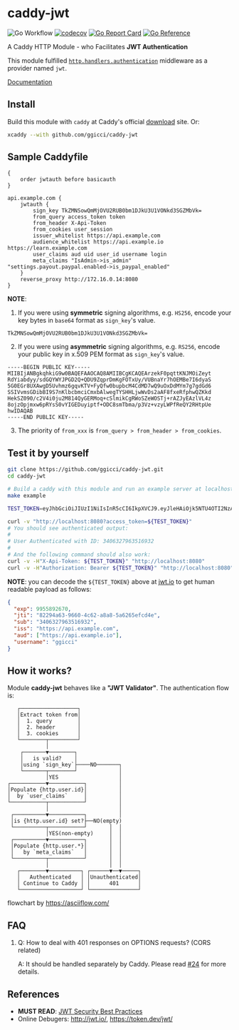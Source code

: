 # caddy-jwt

![Go Workflow](https://github.com/ggicci/caddy-jwt/actions/workflows/go.yml/badge.svg) [![codecov](https://codecov.io/gh/ggicci/caddy-jwt/branch/main/graph/badge.svg?token=4V9OX8WFAW)](https://codecov.io/gh/ggicci/caddy-jwt) [![Go Report Card](https://goreportcard.com/badge/github.com/ggicci/caddy-jwt)](https://goreportcard.com/report/github.com/ggicci/caddy-jwt) [![Go Reference](https://pkg.go.dev/badge/github.com/ggicci/caddy-jwt.svg)](https://pkg.go.dev/github.com/ggicci/caddy-jwt)

A Caddy HTTP Module - who Facilitates **JWT Authentication**

This module fulfilled [`http.handlers.authentication`](https://caddyserver.com/docs/modules/http.handlers.authentication) middleware as a provider named `jwt`.

[Documentation](https://caddyserver.com/docs/modules/http.authentication.providers.jwt)

## Install

Build this module with `caddy` at Caddy's official [download](https://caddyserver.com/download) site. Or:

```bash
xcaddy --with github.com/ggicci/caddy-jwt
```

## Sample Caddyfile

```Caddyfile
{
	order jwtauth before basicauth
}

api.example.com {
	jwtauth {
		sign_key TkZMNSowQmMjOVU2RUB0bm1DJkU3U1VONkd3SGZMbVk=
		from_query access_token token
		from_header X-Api-Token
		from_cookies user_session
		issuer_whitelist https://api.example.com
		audience_whitelist https://api.example.io https://learn.example.com
		user_claims aud uid user_id username login
		meta_claims "IsAdmin->is_admin" "settings.payout.paypal.enabled->is_paypal_enabled"
	}
	reverse_proxy http://172.16.0.14:8080
}
```

**NOTE**:

1. If you were using **symmetric** signing algorithms, e.g. `HS256`, encode your key bytes in `base64` format as `sign_key`'s value.

```text
TkZMNSowQmMjOVU2RUB0bm1DJkU3U1VONkd3SGZMbVk=
```

2. If you were using **asymmetric** signing algorithms, e.g. `RS256`, encode your public key in x.509 PEM format as `sign_key`'s value.

```text
-----BEGIN PUBLIC KEY-----
MIIBIjANBgkqhkiG9w0BAQEFAAOCAQ8AMIIBCgKCAQEArzekF0pqttKNJMOiZeyt
RdYiabdyy/sdGQYWYJPGD2Q+QDU9ZqprDmKgFOTxUy/VUBnaYr7hOEMBe7I6dyaS
5G0EGr8UXAwgD5Uvhmz6gqvKTV+FyQfw0bupbcM4CdMD7wQ9uOxDdMYm7g7gdGd6
SSIVvmsGDibBI9S7nKlbcbmciCmxbAlwegTYSHHLjwWvDs2aAF8fxeRfphwQZKkd
HekSZ090/c2V4i0ju2M814QyGERMoq+cSlmikCgRWoSZeWOSTj+rAZJyEAzlVL4z
8ojzOpjmxw6pRYsS0vYIGEDuyiptf+ODC8smTbma/p3Vz+vzyLWPfReQY2RHtpUe
hwIDAQAB
-----END PUBLIC KEY-----
```

3. The priority of `from_xxx` is `from_query > from_header > from_cookies`.

## Test it by yourself

```bash
git clone https://github.com/ggicci/caddy-jwt.git
cd caddy-jwt

# Build a caddy with this module and run an example server at localhost.
make example

TEST_TOKEN=eyJhbGciOiJIUzI1NiIsInR5cCI6IkpXVCJ9.eyJleHAiOjk5NTU4OTI2NzAsImp0aSI6IjgyMjk0YTYzLTk2NjAtNGM2Mi1hOGE4LTVhNjI2NWVmY2Q0ZSIsInN1YiI6IjM0MDYzMjc5NjM1MTY5MzIiLCJpc3MiOiJodHRwczovL2FwaS5leGFtcGxlLmNvbSIsImF1ZCI6WyJodHRwczovL2FwaS5leGFtcGxlLmlvIl0sInVzZXJuYW1lIjoiZ2dpY2NpIn0.O8kvRO9y6xQO3AymqdFE7DDqLRBQhkntf78O9kF71F8

curl -v "http://localhost:8080?access_token=${TEST_TOKEN}"
# You should see authenticated output:
#
# User Authenticated with ID: 3406327963516932
#
# And the following command should also work:
curl -v -H"X-Api-Token: ${TEST_TOKEN}" "http://localhost:8080"
curl -v -H"Authorization: Bearer ${TEST_TOKEN}" "http://localhost:8080"
```

**NOTE**: you can decode the `${TEST_TOKEN}` above at [jwt.io](https://jwt.io/) to get human readable payload as follows:

```json
{
  "exp": 9955892670,
  "jti": "82294a63-9660-4c62-a8a8-5a6265efcd4e",
  "sub": "3406327963516932",
  "iss": "https://api.example.com",
  "aud": ["https://api.example.io"],
  "username": "ggicci"
}
```

## How it works?

Module **caddy-jwt** behaves like a **"JWT Validator"**. The authentication flow is:

```text
   ┌──────────────────┐
   │Extract token from│
   │  1. query        │
   │  2. header       │
   │  3. cookies      │
   └────────┬─────────┘
            │
    ┌───────▼────────┐
    │   is valid?    │
    │using `sign_key`├────NO───────┐
    └───────┬────────┘             │
            │YES                   │
┌───────────▼───────────┐          │
│Populate {http.user.id}│          │
│  by `user_claims`     │          │
└───────────┬───────────┘          │
            │                      │
 ┌──────────▼───────────┐          │
 │is {http.user.id} set?├──NO(empty)
 └──────────┬───────────┘       │  │
            │YES(non-empty)     │  │
 ┌──────────▼───────────┐       │  │
 │Populate {http.user.*}│       │  │
 │   by `meta_claims`   │       │  │
 └──────────┬───────────┘       │  │
            │                   │  │
   ┌────────▼──────────┐ ┌──────▼──▼─────┐
   │   Authenticated   │ │Unauthenticated│
   │ Continue to Caddy │ │      401      │
   └───────────────────┘ └───────────────┘
```

flowchart by https://asciiflow.com/

## FAQ

1. Q: How to deal with 401 responses on OPTIONS requests? (CORS related)

   A: It should be handled separately by Caddy. Please read [#24](https://github.com/ggicci/caddy-jwt/issues/24) for more details.

## References

- **MUST READ**: [JWT Security Best Practices](https://curity.io/resources/learn/jwt-best-practices/)
- Online Debugers: http://jwt.io/, https://token.dev/jwt/
